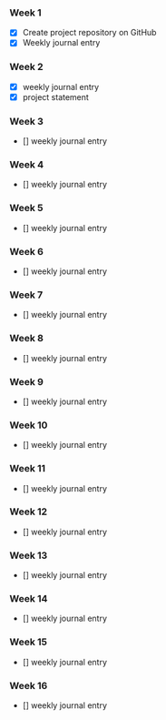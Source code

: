 ### Week 1
- [X] Create project repository on GitHub
- [X] Weekly journal entry
### Week 2
- [X] weekly journal entry
- [X] project statement
### Week 3
- [] weekly journal entry
### Week 4
- [] weekly journal entry
### Week 5
- [] weekly journal entry
### Week 6
- [] weekly journal entry
### Week 7
- [] weekly journal entry
### Week 8
- [] weekly journal entry
### Week 9
- [] weekly journal entry
### Week 10
- [] weekly journal entry
### Week 11
- [] weekly journal entry
### Week 12
- [] weekly journal entry
### Week 13
- [] weekly journal entry
### Week 14
- [] weekly journal entry
### Week 15
- [] weekly journal entry
### Week 16
- [] weekly journal entry
